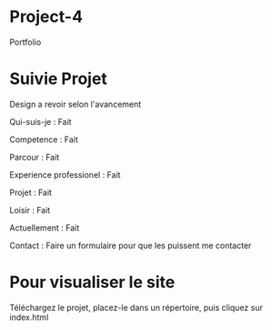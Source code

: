 # Project-4
Portfolio

# Suivie Projet
Design a revoir selon l'avancement 

Qui-suis-je : Fait

Competence : Fait

Parcour : Fait

Experience professionel : Fait

Projet : Fait

Loisir : Fait 

Actuellement : Fait 

Contact : Faire un formulaire pour que les puissent me contacter

# Pour visualiser le site

Téléchargez le projet, placez-le dans un répertoire, puis cliquez sur index.html
